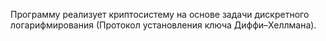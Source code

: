 Программу реализует криптосистему на основе задачи дискретного логарифмирования (Протокол установления ключа Диффи–Хеллмана).
